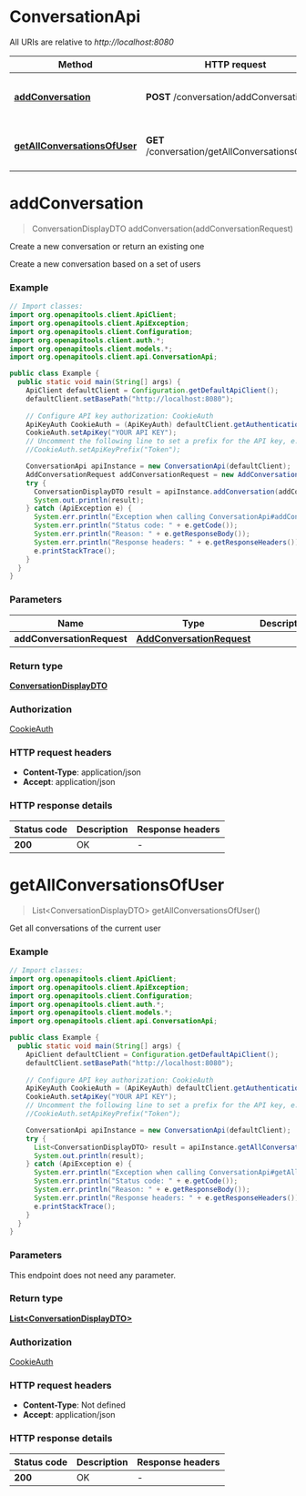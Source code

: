 # ConversationApi

All URIs are relative to *http://localhost:8080*

| Method | HTTP request | Description |
|------------- | ------------- | -------------|
| [**addConversation**](ConversationApi.md#addConversation) | **POST** /conversation/addConversation | Create a new conversation or return an existing one |
| [**getAllConversationsOfUser**](ConversationApi.md#getAllConversationsOfUser) | **GET** /conversation/getAllConversationsOfUser | Get all conversations of the current user |


<a id="addConversation"></a>
# **addConversation**
> ConversationDisplayDTO addConversation(addConversationRequest)

Create a new conversation or return an existing one

Create a new conversation based on a set of users

### Example
```java
// Import classes:
import org.openapitools.client.ApiClient;
import org.openapitools.client.ApiException;
import org.openapitools.client.Configuration;
import org.openapitools.client.auth.*;
import org.openapitools.client.models.*;
import org.openapitools.client.api.ConversationApi;

public class Example {
  public static void main(String[] args) {
    ApiClient defaultClient = Configuration.getDefaultApiClient();
    defaultClient.setBasePath("http://localhost:8080");
    
    // Configure API key authorization: CookieAuth
    ApiKeyAuth CookieAuth = (ApiKeyAuth) defaultClient.getAuthentication("CookieAuth");
    CookieAuth.setApiKey("YOUR API KEY");
    // Uncomment the following line to set a prefix for the API key, e.g. "Token" (defaults to null)
    //CookieAuth.setApiKeyPrefix("Token");

    ConversationApi apiInstance = new ConversationApi(defaultClient);
    AddConversationRequest addConversationRequest = new AddConversationRequest(); // AddConversationRequest | 
    try {
      ConversationDisplayDTO result = apiInstance.addConversation(addConversationRequest);
      System.out.println(result);
    } catch (ApiException e) {
      System.err.println("Exception when calling ConversationApi#addConversation");
      System.err.println("Status code: " + e.getCode());
      System.err.println("Reason: " + e.getResponseBody());
      System.err.println("Response headers: " + e.getResponseHeaders());
      e.printStackTrace();
    }
  }
}
```

### Parameters

| Name | Type | Description  | Notes |
|------------- | ------------- | ------------- | -------------|
| **addConversationRequest** | [**AddConversationRequest**](AddConversationRequest.md)|  | |

### Return type

[**ConversationDisplayDTO**](ConversationDisplayDTO.md)

### Authorization

[CookieAuth](../README.md#CookieAuth)

### HTTP request headers

 - **Content-Type**: application/json
 - **Accept**: application/json

### HTTP response details
| Status code | Description | Response headers |
|-------------|-------------|------------------|
| **200** | OK |  -  |

<a id="getAllConversationsOfUser"></a>
# **getAllConversationsOfUser**
> List&lt;ConversationDisplayDTO&gt; getAllConversationsOfUser()

Get all conversations of the current user

### Example
```java
// Import classes:
import org.openapitools.client.ApiClient;
import org.openapitools.client.ApiException;
import org.openapitools.client.Configuration;
import org.openapitools.client.auth.*;
import org.openapitools.client.models.*;
import org.openapitools.client.api.ConversationApi;

public class Example {
  public static void main(String[] args) {
    ApiClient defaultClient = Configuration.getDefaultApiClient();
    defaultClient.setBasePath("http://localhost:8080");
    
    // Configure API key authorization: CookieAuth
    ApiKeyAuth CookieAuth = (ApiKeyAuth) defaultClient.getAuthentication("CookieAuth");
    CookieAuth.setApiKey("YOUR API KEY");
    // Uncomment the following line to set a prefix for the API key, e.g. "Token" (defaults to null)
    //CookieAuth.setApiKeyPrefix("Token");

    ConversationApi apiInstance = new ConversationApi(defaultClient);
    try {
      List<ConversationDisplayDTO> result = apiInstance.getAllConversationsOfUser();
      System.out.println(result);
    } catch (ApiException e) {
      System.err.println("Exception when calling ConversationApi#getAllConversationsOfUser");
      System.err.println("Status code: " + e.getCode());
      System.err.println("Reason: " + e.getResponseBody());
      System.err.println("Response headers: " + e.getResponseHeaders());
      e.printStackTrace();
    }
  }
}
```

### Parameters
This endpoint does not need any parameter.

### Return type

[**List&lt;ConversationDisplayDTO&gt;**](ConversationDisplayDTO.md)

### Authorization

[CookieAuth](../README.md#CookieAuth)

### HTTP request headers

 - **Content-Type**: Not defined
 - **Accept**: application/json

### HTTP response details
| Status code | Description | Response headers |
|-------------|-------------|------------------|
| **200** | OK |  -  |


